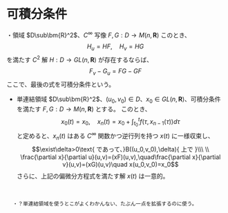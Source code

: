 



# 可積分条件

・領域 $D\sub\bm{R}^2$、$C^{\infty}$ 写像 $F,G:D\to M(n,\bm{R})$
このとき、
$$H_u=HF,\quad H_v=HG$$
を満たす $C^2$ 解 $H:D\to GL(n,\bm{R})$ が存在するならば、
$$F_v-G_u=FG-GF$$ 
ここで、最後の式を可積分条件という。

- 単連結領域 $D\sub\bm{R}^2$、$(u_0,v_0)\in D$、$x_0\in GL(n,\bm{R})$、可積分条件を満たす $F,G:D\to M(n,\bm{R})$ とする。
このとき、
$$x_0(t)=x_0,\quad x_n(t)=x_0+\int_{t_0}^tf(\tau,x_{n-1}(\tau))d\tau$$
と定めると、$x_n(t)$ はある $C^{\infty}$ 関数かつ逆行列を持つ $x(t)$ に一様収束し、
$$\exist\delta>0\text{ であって、}B((u_0,v_0),\delta){ 上で }\\\ \\
\frac{\partial x}{\partial u}(u,v)=(xF)(u,v),\quad\frac{\partial x}{\partial v}(u,v)=(xG)(u,v)\quad x(u_0,v_0)=x_0$$
さらに、上記の偏微分方程式を満たす解 $x(t)$ は一意的。
<br>

      ・？単連結領域を使うとこがよくわかんない、たぶん一点を拡張するのに使う。




